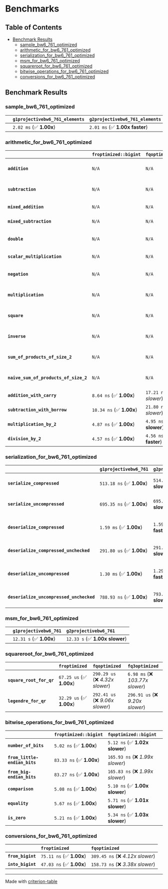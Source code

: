 # Benchmarks

## Table of Contents

- [Benchmark Results](#benchmark-results)
    - [sample_bw6_761_optimized](#sample_bw6_761_optimized)
    - [arithmetic_for_bw6_761_optimized](#arithmetic_for_bw6_761_optimized)
    - [serialization_for_bw6_761_optimized](#serialization_for_bw6_761_optimized)
    - [msm_for_bw6_761_optimized](#msm_for_bw6_761_optimized)
    - [squareroot_for_bw6_761_optimized](#squareroot_for_bw6_761_optimized)
    - [bitwise_operations_for_bw6_761_optimized](#bitwise_operations_for_bw6_761_optimized)
    - [conversions_for_bw6_761_optimized](#conversions_for_bw6_761_optimized)

## Benchmark Results

### sample_bw6_761_optimized

|        | `g1projectivebw6_761_elements`          | `g2projectivebw6_761_elements`           |
|:-------|:----------------------------------------|:---------------------------------------- |
|        | `2.02 ms` (✅ **1.00x**)                 | `2.01 ms` (✅ **1.00x faster**)           |

### arithmetic_for_bw6_761_optimized

|                                       | `froptimized::bigint`          | `fqoptimized::bigint`           | `g1projectivebw6_761`          | `g2projectivebw6_761`          | `fq3optimized`                   | `fq6optimized`                    | `fqoptimized`                     | `froptimized`                      |
|:--------------------------------------|:-------------------------------|:--------------------------------|:-------------------------------|:-------------------------------|:---------------------------------|:----------------------------------|:----------------------------------|:---------------------------------- |
| **`addition`**                        | `N/A`                          | `N/A`                           | `4.82 us` (✅ **1.00x**)        | `4.82 us` (✅ **1.00x slower**) | `77.46 ns` (🚀 **62.17x faster**) | `161.48 ns` (🚀 **29.82x faster**) | `27.72 ns` (🚀 **173.74x faster**) | `12.63 ns` (🚀 **381.30x faster**)  |
| **`subtraction`**                     | `N/A`                          | `N/A`                           | `4.88 us` (✅ **1.00x**)        | `4.89 us` (✅ **1.00x slower**) | `77.70 ns` (🚀 **62.85x faster**) | `153.82 ns` (🚀 **31.75x faster**) | `25.93 ns` (🚀 **188.33x faster**) | `13.35 ns` (🚀 **365.76x faster**)  |
| **`mixed_addition`**                  | `N/A`                          | `N/A`                           | `3.36 us` (✅ **1.00x**)        | `3.36 us` (✅ **1.00x slower**) | `N/A`                            | `N/A`                             | `N/A`                             | `N/A`                              |
| **`mixed_subtraction`**               | `N/A`                          | `N/A`                           | `3.40 us` (✅ **1.00x**)        | `3.41 us` (✅ **1.00x slower**) | `N/A`                            | `N/A`                             | `N/A`                             | `N/A`                              |
| **`double`**                          | `N/A`                          | `N/A`                           | `2.21 us` (✅ **1.00x**)        | `2.22 us` (✅ **1.00x slower**) | `54.42 ns` (🚀 **40.62x faster**) | `118.10 ns` (🚀 **18.72x faster**) | `19.17 ns` (🚀 **115.31x faster**) | `7.17 ns` (🚀 **308.40x faster**)   |
| **`scalar_multiplication`**           | `N/A`                          | `N/A`                           | `1.80 ms` (✅ **1.00x**)        | `1.80 ms` (✅ **1.00x faster**) | `N/A`                            | `N/A`                             | `N/A`                             | `N/A`                              |
| **`negation`**                        | `N/A`                          | `N/A`                           | `N/A`                          | `N/A`                          | `72.18 ns` (❌ *3.79x slower*)    | `120.32 ns` (❌ *6.32x slower*)    | `22.84 ns` (❌ *1.20x slower*)     | `19.03 ns` (✅ **1.00x**)           |
| **`multiplication`**                  | `N/A`                          | `N/A`                           | `N/A`                          | `N/A`                          | `2.47 us` (❌ *32.53x slower*)    | `7.89 us` (❌ *104.01x slower*)    | `313.27 ns` (❌ *4.13x slower*)    | `75.84 ns` (✅ **1.00x**)           |
| **`square`**                          | `N/A`                          | `N/A`                           | `N/A`                          | `N/A`                          | `1.78 us` (❌ *26.89x slower*)    | `5.53 us` (❌ *83.31x slower*)     | `244.62 ns` (❌ *3.69x slower*)    | `66.36 ns` (✅ **1.00x**)           |
| **`inverse`**                         | `N/A`                          | `N/A`                           | `N/A`                          | `N/A`                          | `51.68 us` (❌ *3.56x slower*)    | `60.76 us` (❌ *4.18x slower*)     | `47.49 us` (❌ *3.27x slower*)     | `14.54 us` (✅ **1.00x**)           |
| **`sum_of_products_of_size_2`**       | `N/A`                          | `N/A`                           | `N/A`                          | `N/A`                          | `5.12 us` (❌ *43.71x slower*)    | `16.13 us` (❌ *137.68x slower*)   | `418.17 ns` (❌ *3.57x slower*)    | `117.13 ns` (✅ **1.00x**)          |
| **`naive_sum_of_products_of_size_2`** | `N/A`                          | `N/A`                           | `N/A`                          | `N/A`                          | `5.03 us` (❌ *30.81x slower*)    | `16.02 us` (❌ *98.12x slower*)    | `648.66 ns` (❌ *3.97x slower*)    | `163.29 ns` (✅ **1.00x**)          |
| **`addition_with_carry`**             | `8.64 ns` (✅ **1.00x**)        | `17.21 ns` (❌ *1.99x slower*)   | `N/A`                          | `N/A`                          | `N/A`                            | `N/A`                             | `N/A`                             | `N/A`                              |
| **`subtraction_with_borrow`**         | `10.34 ns` (✅ **1.00x**)       | `21.80 ns` (❌ *2.11x slower*)   | `N/A`                          | `N/A`                          | `N/A`                            | `N/A`                             | `N/A`                             | `N/A`                              |
| **`multiplication_by_2`**             | `4.87 ns` (✅ **1.00x**)        | `4.95 ns` (✅ **1.02x slower**)  | `N/A`                          | `N/A`                          | `N/A`                            | `N/A`                             | `N/A`                             | `N/A`                              |
| **`division_by_2`**                   | `4.57 ns` (✅ **1.00x**)        | `4.56 ns` (✅ **1.00x faster**)  | `N/A`                          | `N/A`                          | `N/A`                            | `N/A`                             | `N/A`                             | `N/A`                              |

### serialization_for_bw6_761_optimized

|                                          | `g1projectivebw6_761`          | `g2projectivebw6_761`            | `froptimized`                       | `fqoptimized`                       | `fq3optimized`                    | `fq6optimized`                    |
|:-----------------------------------------|:-------------------------------|:---------------------------------|:------------------------------------|:------------------------------------|:----------------------------------|:--------------------------------- |
| **`serialize_compressed`**               | `513.18 ns` (✅ **1.00x**)      | `514.52 ns` (✅ **1.00x slower**) | `58.14 ns` (🚀 **8.83x faster**)     | `171.80 ns` (🚀 **2.99x faster**)    | `515.92 ns` (✅ **1.01x slower**)  | `1.08 us` (❌ *2.11x slower*)      |
| **`serialize_uncompressed`**             | `695.35 ns` (✅ **1.00x**)      | `695.37 ns` (✅ **1.00x slower**) | `56.08 ns` (🚀 **12.40x faster**)    | `169.99 ns` (🚀 **4.09x faster**)    | `515.83 ns` (✅ **1.35x faster**)  | `1.08 us` (❌ *1.56x slower*)      |
| **`deserialize_compressed`**             | `1.59 ms` (✅ **1.00x**)        | `1.59 ms` (✅ **1.00x faster**)   | `92.32 ns` (🚀 **17192.86x faster**) | `342.02 ns` (🚀 **4641.01x faster**) | `1.05 us` (🚀 **1512.04x faster**) | `2.10 us` (🚀 **756.76x faster**)  |
| **`deserialize_compressed_unchecked`**   | `291.80 us` (✅ **1.00x**)      | `291.81 us` (✅ **1.00x slower**) | `92.42 ns` (🚀 **3157.49x faster**)  | `341.99 ns` (🚀 **853.26x faster**)  | `1.05 us` (🚀 **278.00x faster**)  | `2.10 us` (🚀 **139.13x faster**)  |
| **`deserialize_uncompressed`**           | `1.30 ms` (✅ **1.00x**)        | `1.29 ms` (✅ **1.00x faster**)   | `92.21 ns` (🚀 **14045.69x faster**) | `342.09 ns` (🚀 **3785.92x faster**) | `1.05 us` (🚀 **1233.66x faster**) | `2.10 us` (🚀 **617.53x faster**)  |
| **`deserialize_uncompressed_unchecked`** | `788.93 ns` (✅ **1.00x**)      | `793.83 ns` (✅ **1.01x slower**) | `92.23 ns` (🚀 **8.55x faster**)     | `342.28 ns` (🚀 **2.30x faster**)    | `1.05 us` (❌ *1.33x slower*)      | `2.10 us` (❌ *2.66x slower*)      |

### msm_for_bw6_761_optimized

|        | `g1projectivebw6_761`          | `g2projectivebw6_761`           |
|:-------|:-------------------------------|:------------------------------- |
|        | `12.31 s` (✅ **1.00x**)        | `12.33 s` (✅ **1.00x slower**)  |

### squareroot_for_bw6_761_optimized

|                          | `froptimized`            | `fqoptimized`                    | `fq3optimized`                    |
|:-------------------------|:-------------------------|:---------------------------------|:--------------------------------- |
| **`square_root_for_qr`** | `67.25 us` (✅ **1.00x**) | `290.29 us` (❌ *4.32x slower*)   | `6.98 ms` (❌ *103.77x slower*)    |
| **`legendre_for_qr`**    | `32.29 us` (✅ **1.00x**) | `292.41 us` (❌ *9.06x slower*)   | `296.91 us` (❌ *9.20x slower*)    |

### bitwise_operations_for_bw6_761_optimized

|                               | `froptimized::bigint`          | `fqoptimized::bigint`             |
|:------------------------------|:-------------------------------|:--------------------------------- |
| **`number_of_bits`**          | `5.02 ns` (✅ **1.00x**)        | `5.12 ns` (✅ **1.02x slower**)    |
| **`from_little-endian_bits`** | `83.33 ns` (✅ **1.00x**)       | `165.93 ns` (❌ *1.99x slower*)    |
| **`from_big-endian_bits`**    | `83.27 ns` (✅ **1.00x**)       | `165.83 ns` (❌ *1.99x slower*)    |
| **`comparison`**              | `5.08 ns` (✅ **1.00x**)        | `5.10 ns` (✅ **1.00x slower**)    |
| **`equality`**                | `5.67 ns` (✅ **1.00x**)        | `5.71 ns` (✅ **1.01x slower**)    |
| **`is_zero`**                 | `5.21 ns` (✅ **1.00x**)        | `5.34 ns` (✅ **1.03x slower**)    |

### conversions_for_bw6_761_optimized

|                   | `froptimized`            | `fqoptimized`                     |
|:------------------|:-------------------------|:--------------------------------- |
| **`from_bigint`** | `75.11 ns` (✅ **1.00x**) | `309.45 ns` (❌ *4.12x slower*)    |
| **`into_bigint`** | `47.03 ns` (✅ **1.00x**) | `158.73 ns` (❌ *3.38x slower*)    |

---
Made with [criterion-table](https://github.com/nu11ptr/criterion-table)

